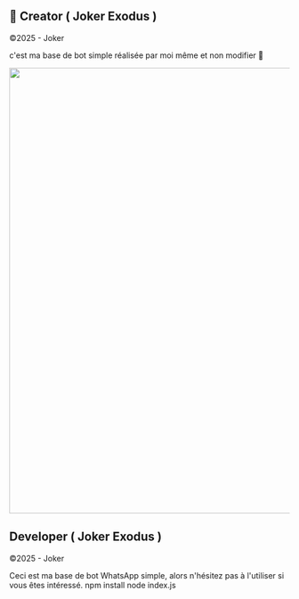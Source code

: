 ## 👑 Creator ( Joker Exodus )
©2025 - Joker

c'est ma base de bot simple réalisée par moi même et non modifier 🧚

<p align="center">
  <img src="https://files.catbox.moe/i04w1g.jpeg" width="800"/>
</p>

## Developer ( Joker Exodus )
©2025 - Joker

Ceci est ma base de bot WhatsApp simple, alors n'hésitez pas à l'utiliser si vous êtes intéressé.
npm install
node index.js
